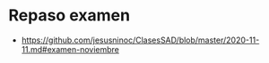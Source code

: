 # Repaso examen
* https://github.com/jesusninoc/ClasesSAD/blob/master/2020-11-11.md#examen-noviembre
